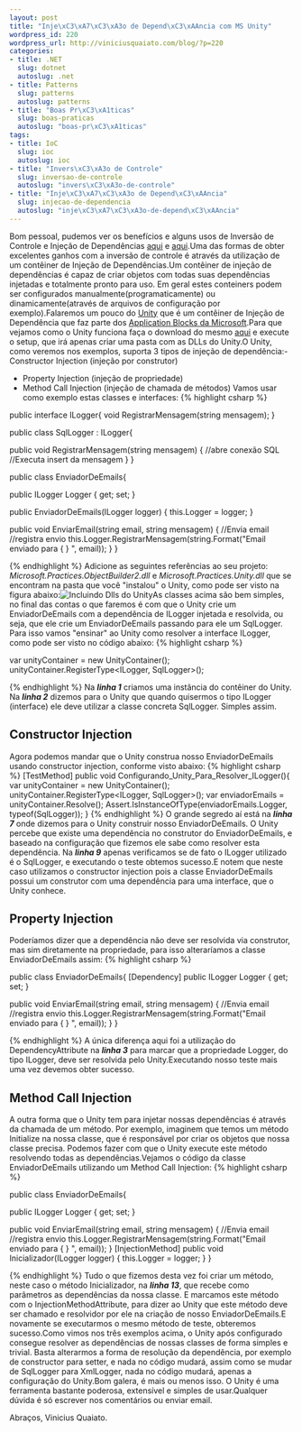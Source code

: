 ```yaml
---
layout: post
title: "Inje\xC3\xA7\xC3\xA3o de Depend\xC3\xAAncia com MS Unity"
wordpress_id: 220
wordpress_url: http://viniciusquaiato.com/blog/?p=220
categories:
- title: .NET
  slug: dotnet
  autoslug: .net
- title: Patterns
  slug: patterns
  autoslug: patterns
- title: "Boas Pr\xC3\xA1ticas"
  slug: boas-praticas
  autoslug: "boas-pr\xC3\xA1ticas"
tags:
- title: IoC
  slug: ioc
  autoslug: ioc
- title: "Invers\xC3\xA3o de Controle"
  slug: inversao-de-controle
  autoslug: "invers\xC3\xA3o-de-controle"
- title: "Inje\xC3\xA7\xC3\xA3o de Depend\xC3\xAAncia"
  slug: injecao-de-dependencia
  autoslug: "inje\xC3\xA7\xC3\xA3o-de-depend\xC3\xAAncia"
---
```

Bom pessoal, pudemos ver os benefícios e alguns usos de Inversão de Controle e Injeção de Dependências [aqui](http://viniciusquaiato.com/blog/inversao-de-controle-inversion-of-control-ioc/) e [aqui](http://viniciusquaiato.com/blog/injecao-de-dependencia/).Uma das formas de obter excelentes ganhos com a inversão de controle é através da utilização de um contêiner de Injeção de Dependências.Um contêiner de injeção de dependências é capaz de criar objetos com todas suas dependências injetadas e totalmente pronto para uso. Em geral estes conteiners podem ser configurados manualmente(programaticamente) ou dinamicamente(através de arquivos de configuração por exemplo).Falaremos um pouco do [Unity](http://www.codeplex.com/unity/) que é um contêiner de Injeção de Dependência que faz parte dos [Application Blocks da Microsoft](http://msdn.microsoft.com/en-us/practices/default.aspx).Para que vejamos como o Unity funciona faça o download do mesmo [aqui](http://www.microsoft.com/downloads/details.aspx?FamilyId=2C8B79E7-AE56-4F90-822E-A1E43C49D12E&displaylang=en) e execute o setup, que irá apenas criar uma pasta com as DLLs do Unity.O Unity, como veremos nos exemplos, suporta 3 tipos de injeção de dependência:- Constructor Injection (injeção por construtor)
- Property Injection (injeção de propriedade)
- Method Call Injection (injeção de chamada de métodos)
Vamos usar como exemplo estas classes e interfaces:
{% highlight csharp %}

public interface ILogger{
void RegistrarMensagem(string mensagem);
    }


public class SqlLogger : ILogger{

public void RegistrarMensagem(string mensagem)    {        //abre conexão SQL        //Executa insert da mensagem    }
}


public class EnviadorDeEmails{

public ILogger Logger { get;
    set;
    }

public EnviadorDeEmails(ILogger logger)    {        this.Logger = logger;
    }

public void EnviarEmail(string email, string mensagem)    {        //Envia email        //registra envio        this.Logger.RegistrarMensagem(string.Format("Email enviado para {
}
", email));
    }
}

{% endhighlight %}
Adicione as seguintes referências ao seu projeto: _Microsoft.Practices.ObjectBuilder2.dll_ e _Microsoft.Practices.Unity.dll_ que se encontram na pasta que você "instalou" o Unity, como pode ser visto na figura abaixo:![Incluindo Dlls do Unity](http://viniciusquaiato.com/images_posts/Incluindo-Dlls.jpg "Incluindo Dlls do Unity")As classes acima são bem simples, no final das contas o que faremos é com que o Unity crie um EnviadorDeEmails com a dependência de ILogger injetada e resolvida, ou seja, que ele crie um EnviadorDeEmails passando para ele um SqlLogger. Para isso vamos "ensinar" ao Unity como resolver a interface ILogger, como pode ser visto no código abaixo:
{% highlight csharp %}

var unityContainer = new UnityContainer();
    unityContainer.RegisterType<ILogger, SqlLogger>();

{% endhighlight %}
Na _**linha 1**_ criamos uma instância do contêiner do Unity. Na _**linha 2**_ dizemos para o Unity que quando quisermos o tipo ILogger (interface) ele deve utilizar a classe concreta SqlLogger. Simples assim.

## Constructor Injection
Agora podemos mandar que o Unity construa nosso EnviadorDeEmails usando constructor injection, conforme visto abaixo:
{% highlight csharp %}
[TestMethod]
public void Configurando_Unity_Para_Resolver_ILogger(){
var unityContainer = new UnityContainer();
    unityContainer.RegisterType<ILogger, SqlLogger>();
var enviadorEmails = unityContainer.Resolve<enviadordeemails>();
    Assert.IsInstanceOfType(enviadorEmails.Logger, typeof(SqlLogger));
    }
</enviadordeemails>
{% endhighlight %}
O grande segredo aí está na _**linha 7**_ onde dizemos para o Unity construir nosso EnviadorDeEmails. O Unity percebe que existe uma dependência no construtor do EnviadorDeEmails, e baseado na configuração que fizemos ele sabe como resolver esta dependência. Na _**linha 9**_ apenas verificamos se de fato o ILogger utilizado é o SqlLogger, e executando o teste obtemos sucesso.E notem que neste caso utilizamos o constructor injection pois a classe EnviadorDeEmails possui um construtor com uma dependência para uma interface, que o Unity conhece.

## Property Injection
Poderíamos dizer que a dependência não deve ser resolvida via construtor, mas sim diretamente na propriedade, para isso alteraríamos a classe EnviadorDeEmails assim:
{% highlight csharp %}

public class EnviadorDeEmails{    [Dependency]
public ILogger Logger { get;
    set;
    }

public void EnviarEmail(string email, string mensagem)    {        //Envia email        //registra envio        this.Logger.RegistrarMensagem(string.Format("Email enviado para {
}
", email));
    }
}

{% endhighlight %}
A única diferença aqui foi a utilização do DependencyAttribute na _**linha 3**_ para marcar que a propriedade Logger, do tipo ILogger, deve ser resolvida pelo Unity.Executando nosso teste mais uma vez devemos obter sucesso.

## Method Call Injection
A outra forma que o Unity tem para injetar nossas dependências é através da chamada de um método. Por exemplo, imaginem que temos um método Initialize na nossa classe, que é responsável por criar os objetos que nossa classe precisa. Podemos fazer com que o Unity execute este método resolvendo todas as dependências.Vejamos o código da classe EnviadorDeEmails utilizando um Method Call Injection:
{% highlight csharp %}

public class EnviadorDeEmails{

public ILogger Logger { get;
    set;
    }

public void EnviarEmail(string email, string mensagem)    {        //Envia email        //registra envio        this.Logger.RegistrarMensagem(string.Format("Email enviado para {
}
", email));
    }
    [InjectionMethod]
public void Inicializador(ILogger logger)    {        this.Logger = logger;
    }
}

{% endhighlight %}
Tudo o que fizemos desta vez foi criar um método, neste caso o método Inicializador, na _**linha 13**_, que recebe como parâmetros as dependências da nossa classe. E marcamos este método com o InjectionMethodAttribute, para dizer ao Unity que este método deve ser chamado e resolvidor por ele na criação de nosso EnviadorDeEmails.E novamente se executarmos o mesmo método de teste, obteremos sucesso.Como vimos nos três exemplos acima, o Unity após configurado consegue resolver as dependências de nossas classes de forma simples e trivial. Basta alterarmos a forma de resolução da dependência, por exemplo de constructor para setter, e nada no código mudará, assim como se mudar de SqlLogger para XmlLogger, nada no código mudará, apenas a configuração do Unity.Bom galera, é mais ou menos isso. O Unity é uma ferramenta bastante poderosa, extensível e simples de usar.Qualquer dúvida é só escrever nos comentários ou enviar email.

Abraços,
Vinicius Quaiato.

